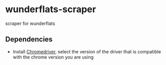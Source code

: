# wunderflats-scraper
scraper for wunderflats

## Dependencies

- Install [Chromedriver](https://chromedriver.chromium.org/downloads), select the version of the driver that is compatible with the chrome version you are using
